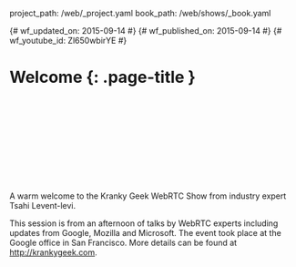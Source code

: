 project_path: /web/_project.yaml book_path: /web/shows/_book.yaml

{# wf_updated_on: 2015-09-14 #} {# wf_published_on: 2015-09-14 #} {# wf_youtube_id: Zl650wbirYE #}

# Welcome {: .page-title }

<div class="video-wrapper">
  <iframe class="devsite-embedded-youtube-video" data-video-id="Zl650wbirYE"
          data-autohide="1" data-showinfo="0" frameborder="0" allowfullscreen>
  </iframe>
</div>

A warm welcome to the Kranky Geek WebRTC Show from industry expert Tsahi Levent-levi.

This session is from an afternoon of talks by WebRTC experts including updates from Google, Mozilla and Microsoft. The event took place at the Google office in San Francisco. More details can be found at http://krankygeek.com.
